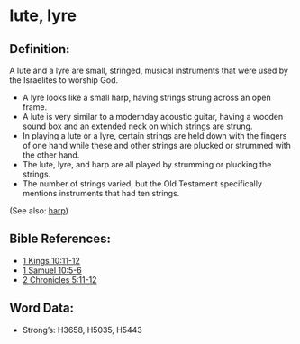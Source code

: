 # lute, lyre

## Definition:

A lute and a lyre are small, stringed, musical instruments that were used by the Israelites to worship God.

* A lyre looks like a small harp, having strings strung across an open frame.
* A lute is very similar to a modernday acoustic guitar, having a wooden sound box and an extended neck on which strings are strung.
* In playing a lute or a lyre, certain strings are held down with the fingers of one hand while these and other strings are plucked or strummed with the other hand.
* The lute, lyre, and harp are all played by strumming or plucking the strings.
* The number of strings varied, but the Old Testament specifically mentions instruments that had ten strings.

(See also: [harp](../other/harp.md))

## Bible References:

* [1 Kings 10:11-12](rc://en/tn/help/1ki/10/11)
* [1 Samuel 10:5-6](rc://en/tn/help/1sa/10/05)
* [2 Chronicles 5:11-12](rc://en/tn/help/2ch/05/11)

## Word Data:

* Strong’s: H3658, H5035, H5443
